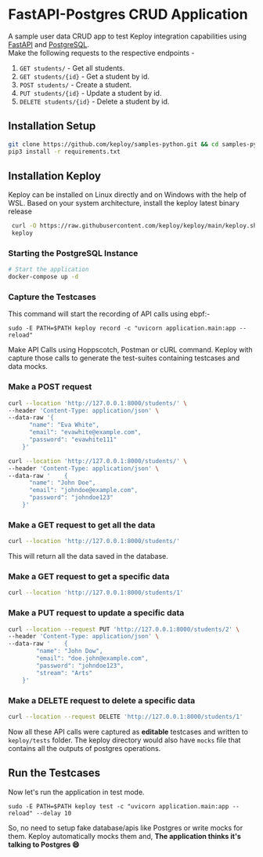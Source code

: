 # FastAPI-Postgres CRUD Application

A sample user data CRUD app to test Keploy integration capabilities using [FastAPI](https://fastapi.tiangolo.com/) and [PostgreSQL](https://www.postgresql.org/). <br>
Make the following requests to the respective endpoints -

1. `GET students/` - Get all students.
2. `GET students/{id}` - Get a student by id.
3. `POST students/` - Create a student.
4. `PUT students/{id}` - Update a student by id.
5. `DELETE students/{id}` - Delete a student by id.

## Installation Setup

```bash
git clone https://github.com/keploy/samples-python.git && cd samples-python/fastapi-postgres
pip3 install -r requirements.txt
```

## Installation Keploy

Keploy can be installed on Linux directly and on Windows with the help of WSL. Based on your system architecture, install the keploy latest binary release

```bash
 curl -O https://raw.githubusercontent.com/keploy/keploy/main/keploy.sh && source keploy.sh
 keploy
```

### Starting the PostgreSQL Instance

```bash
# Start the application
docker-compose up -d
```

### Capture the Testcases

This command will start the recording of API calls using ebpf:-

```shell
sudo -E PATH=$PATH keploy record -c "uvicorn application.main:app --reload"
```

Make API Calls using Hoppscotch, Postman or cURL command. Keploy with capture those calls to generate the test-suites containing testcases and data mocks.

### Make a POST request

```bash
curl --location 'http://127.0.0.1:8000/students/' \
--header 'Content-Type: application/json' \
--data-raw '{
      "name": "Eva White",
      "email": "evawhite@example.com",
      "password": "evawhite111"
    }'
```

```bash
curl --location 'http://127.0.0.1:8000/students/' \
--header 'Content-Type: application/json' \
--data-raw '    {
      "name": "John Doe",
      "email": "johndoe@example.com",
      "password": "johndoe123"
    }'
```

### Make a GET request to get all the data

```bash
curl --location 'http://127.0.0.1:8000/students/'
```

This will return all the data saved in the database.

### Make a GET request to get a specific data

```bash
curl --location 'http://127.0.0.1:8000/students/1'
```

### Make a PUT request to update a specific data

```bash
curl --location --request PUT 'http://127.0.0.1:8000/students/2' \
--header 'Content-Type: application/json' \
--data-raw '    {
        "name": "John Dow",
        "email": "doe.john@example.com",
        "password": "johndoe123",
        "stream": "Arts"
    }'
```

### Make a DELETE request to delete a specific data

```bash
curl --location --request DELETE 'http://127.0.0.1:8000/students/1'
```

Now all these API calls were captured as **editable** testcases and written to `keploy/tests` folder. The keploy directory would also have `mocks` file that contains all the outputs of postgres operations.

## Run the Testcases

Now let's run the application in test mode.

```shell
sudo -E PATH=$PATH keploy test -c "uvicorn application.main:app --reload" --delay 10
```

So, no need to setup fake database/apis like Postgres or write mocks for them. Keploy automatically mocks them and, **The application thinks it's talking to Postgres 😄**
